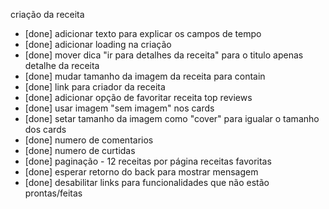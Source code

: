 criação da receita
- [done] adicionar texto para explicar os campos de tempo
- [done] adicionar loading na criação
- [done] mover dica "ir para detalhes da receita" para o titulo apenas
detalhe da receita
- [done] mudar tamanho da imagem da receita para contain
- [done] link para criador da receita
- [done] adicionar opção de favoritar receita
top reviews
- [done] usar imagem "sem imagem" nos cards
- [done] setar tamanho da imagem como "cover" para igualar o tamanho dos cards
- [done] numero de comentarios
- [done] numero de curtidas
- [done] paginação - 12 receitas por página
receitas favoritas
- [done] esperar retorno do back para mostrar mensagem
- [done] desabilitar links para funcionalidades que não estão prontas/feitas


      
